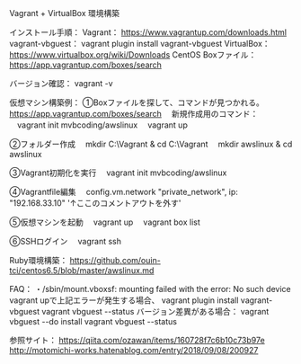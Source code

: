 Vagrant + VirtualBox 環境構築

インストール手順：
Vagrant：
https://www.vagrantup.com/downloads.html
vagrant-vbguest：
vagrant plugin install vagrant-vbguest
VirtualBox：
https://www.virtualbox.org/wiki/Downloads
CentOS Boxファイル：
https://app.vagrantup.com/boxes/search

バージョン確認：
vagrant -v

仮想マシン構築例：
①Boxファイルを探して、コマンドが見つかれる。
　https://app.vagrantup.com/boxes/search
　新規作成用のコマンド：
　vagrant init mvbcoding/awslinux
　vagrant up

②フォルダー作成
　mkdir C:\Vagrant & cd C:\Vagrant
　mkdir awslinux & cd awslinux

③Vagrant初期化を実行
　vagrant init mvbcoding/awslinux

④Vagrantfile編集
　config.vm.network "private_network", ip: "192.168.33.10"
  '↑ここのコメントアウトを外す'

⑤仮想マシンを起動
　vagrant up
　vagrant box list

⑥SSHログイン
　vagrant ssh

Ruby環境構築：
https://github.com/ouin-tci/centos6.5/blob/master/awslinux.md

FAQ：
・/sbin/mount.vboxsf: mounting failed with the error: No such device
vagrant upで上記エラーが発生する場合、
vagrant plugin install vagrant-vbguest
vagrant vbguest --status
バージョン差異がある場合：
vagrant vbguest --do install
vagrant vbguest --status


参照サイト：
https://qiita.com/ozawan/items/160728f7c6b10c73b97e
http://motomichi-works.hatenablog.com/entry/2018/09/08/200927
